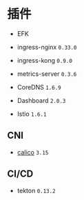 # 插件

* EFK

* ingress-nginx `0.33.0`

* ingress-kong `0.9.0`

* metrics-server `0.3.6`

* CoreDNS `1.6.9`

* Dashboard `2.0.3`

* Istio `1.6.1`

## CNI

* [calico](https://docs.projectcalico.org/v3.15/getting-started/kubernetes/installation/calico) `3.15`

## CI/CD

* tekton `0.13.2`
